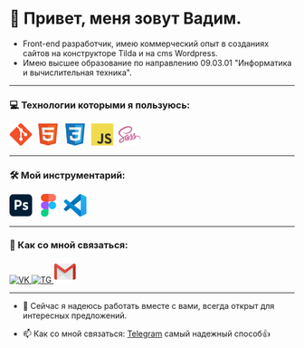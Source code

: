 # 👋 Привет, меня зовут Вадим.

+ Front-end разработчик, имею коммерческий опыт в созданиях сайтов на конструкторе Tilda и на cms Wordpress.
+ Имею высшее образование по направлению 09.03.01 "Информатика и вычислительная техника".

---
  ### 💻 Технологии которыми я пользуюсь:

  <div>
  <img src="https://github.com/devicons/devicon/blob/master/icons/git/git-original.svg" title="git" alt="git" width="40" height="40"/>&nbsp
  <img src="https://github.com/devicons/devicon/blob/master/icons/html5/html5-original.svg" title="html5" alt="html5" width="40" height="40"/>&nbsp
  <img src="https://github.com/devicons/devicon/blob/master/icons/css3/css3-original.svg" title="css" alt="css" width="40" height="40"/>&nbsp
  <img src="https://github.com/devicons/devicon/blob/master/icons/javascript/javascript-original.svg" title="javascript" alt="javascript" width="40" height="40"/>&nbsp
  <img src="https://github.com/devicons/devicon/blob/master/icons/sass/sass-original.svg" title="sass/scss" alt="sass/scss" width="40" height="40"/>&nbsp;
  </div>

---

  ### 🛠 Мой инструментарий:


  <div>
  <img src="https://github.com/devicons/devicon/blob/master/icons/photoshop/photoshop-plain.svg" title="photoshop" alt="photoshop" width="40" height="40"/>&nbsp;
  <img src="https://github.com/devicons/devicon/blob/master/icons/figma/figma-original.svg" title="figma" alt="figma" width="40" height="40"/>&nbsp;
  <img src="https://github.com/devicons/devicon/blob/master/icons/vscode/vscode-original.svg" title="vsCode" alt="vsCode" width="40" height="40"/>&nbsp;
  </div>
  
---

### 📧 Как со мной связаться:

  <div id="badges">
    <a href="https://vk.com/vadimvoroninr" target="_blank">
      <img src="https://cdn-icons-png.flaticon.com/512/145/145813.png" width="40" height="40" alt="VK"/>
    </a>
<a href="https://t.me/VadimVoroninR" target="_blank">
      <img src="https://cdn-icons-png.flaticon.com/512/2111/2111646.png" width="40" height="40" alt="TG" />
    </a>
<a href="mailto:vadim.voronin.r@gmail.com" target="_blank">
      <img src="https://github.com/VadimVoronin3831/VadimVoronin3831/blob/main/icons/Gmail_29991.png" width="40" height="40" alt="Gmail" />
    </a>
  </div>

---

+ 🤝 Сейчас я надеюсь работать вместе с вами, всегда открыт для интересных предложений.
  
  
+ 📫 Как со мной связаться: [Telegram](https://t.me/VadimVoroninR) самый надежный способ👍
